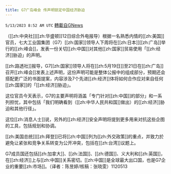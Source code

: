 ```yaml
---
title: G7广岛峰会 传声明锁定中国经济胁迫
---
```

`5/13/2023 8:52 AM UTC` [轉載自GNews](https://gnews.org/articles/1296715)


（[[zh:中央社]][[zh:华盛顿]]12日综合外电报导）根据一名熟悉内情的[[zh:美国]]官员，七大工业国集团（G7）[[zh:国家]]领导人下周将在[[zh:日本]][[zh:广岛]]举行的[[zh:峰会]]，发表一份关切[[zh:中国]]对其他[[zh:国家]]贸易使用「[[zh:经济]]胁迫」的声明。

[[zh:路透社]]报导，G7[[zh:国家]]领导人将在[[zh:5月19日]]至21日在[[zh:广岛]]召开[[zh:峰会]]发表上述声明，这份声明可能是整体公报中的组成部分，预期还会搭配更广泛的书面提案，内容涉及7个先进[[zh:经济]]体将如何合作应对来自任何[[zh:国家]]的「[[zh:经济]]胁迫」。

这位官员今天表示，G7的主要声明将涵盖「专门针对[[zh:中国]]的部分」和一系列担忧，其中包括「我们明确看到（[[zh:中华人民共和国]]做出）的[[zh:经济]]胁迫和其他行径」。

这位[[zh:消息人士]]说，另外的[[zh:经济]]安全声明将提到更多用来对抗这些企图的工具，包括规划和协调。

[[zh:美国总统]][[zh:拜登]]已将[[zh:中国]]列为[[zh:外交政策]]的重点，并致力於避免让紧张和竞争关系转变为公开冲突，包括在[[zh:台湾]]议题上。

G7成员国还包括[[zh:加拿大]]、[[zh:法国]]、[[zh:德国]]、义大利和[[zh:英国]]，在[[zh:经济]]上与[[zh:中国]]关系密切。[[zh:中国]]是全球最大出口国，也是G7企业的重要[[zh:市场]]。（译者：陈昱婷/核稿：张晓雯）1120513

